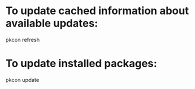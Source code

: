 To update cached information about available updates:
=====================================================

pkcon refresh

To update installed packages:
=============================

pkcon update
